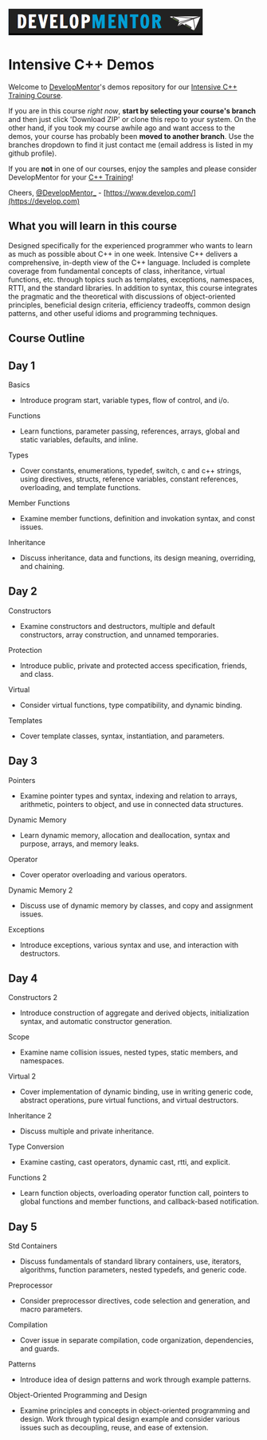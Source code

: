 [![Alt text](https://raw.githubusercontent.com/LearningLine/essential-swift-demos/master/images/dmlog.png)](https://develop.com)

Intensive C++ Demos
===========

Welcome to [DevelopMentor](https://develop.com)'s demos repository for our 
[Intensive C++ Training Course](https://www.develop.com/training-course/intensive-c++-training). 

If you are in this course *right now*, **start by selecting your course's branch** and then just click 'Download ZIP' or clone this repo to your system. On the other hand, if you took my course awhile ago and want access to the demos, your course has probably been **moved to another branch**. Use the branches dropdown to find it just contact me (email address is listed in my github profile).

If you are **not** in one of our courses, enjoy the samples and please consider DevelopMentor for your [C++ Training](https://www.develop.com/training-courses/c++)!

Cheers, 
[@DevelopMentor_](https://twitter.com/developmentor_) - 
[https://www.develop.com/](https://develop.com)

What you will learn in this course
-----------------------------

Designed specifically for the experienced programmer who wants to learn as much as possible about C++ in one week. Intensive C++ delivers a comprehensive, in-depth view of the C++ language. Included is complete coverage from fundamental concepts of class, inheritance, virtual functions, etc. through topics such as templates, exceptions, namespaces, RTTI, and the standard libraries. In addition to syntax, this course integrates the pragmatic and the theoretical with discussions of object-oriented principles, beneficial design criteria, efficiency tradeoffs, common design patterns, and other useful idioms and programming techniques.

Course Outline
----------------------

Day 1
-----
Basics
 - Introduce program start, variable types, flow of control, and i/o.

Functions
 - Learn functions, parameter passing, references, arrays, global and static variables, defaults, and inline.

Types
 - Cover constants, enumerations, typedef, switch, c and c++ strings, using directives, structs, reference variables, constant references, overloading, and template functions.

Member Functions
 - Examine member functions, definition and invokation syntax, and const issues.

Inheritance
 - Discuss inheritance, data and functions, its design meaning, overriding, and chaining.

Day 2
-----
Constructors
 - Examine constructors and destructors, multiple and default constructors, array construction, and unnamed temporaries.

Protection
 - Introduce public, private and protected access specification, friends, and class.

Virtual
 - Consider virtual functions, type compatibility, and dynamic binding.

Templates
 - Cover template classes, syntax, instantiation, and parameters.

Day 3
-----

Pointers
 - Examine pointer types and syntax, indexing and relation to arrays, arithmetic, pointers to object, and use in connected data structures.

Dynamic Memory
 - Learn dynamic memory, allocation and deallocation, syntax and purpose, arrays, and memory leaks.

Operator
 - Cover operator overloading and various operators.

Dynamic Memory 2
 - Discuss use of dynamic memory by classes, and copy and assignment issues.

Exceptions
 - Introduce exceptions, various syntax and use, and interaction with destructors.

Day 4
-----
Constructors 2
 - Introduce construction of aggregate and derived objects, initialization syntax, and automatic constructor generation.

Scope
 - Examine name collision issues, nested types, static members, and namespaces.

Virtual 2
 - Cover implementation of dynamic binding, use in writing generic code, abstract operations, pure virtual functions, and virtual destructors.

Inheritance 2
 - Discuss multiple and private inheritance.

Type Conversion
 - Examine casting, cast operators, dynamic cast, rtti, and explicit.

Functions 2
 - Learn function objects, overloading operator function call, pointers to global functions and member functions, and callback-based notification.

Day 5
-----

Std Containers
 - Discuss fundamentals of standard library containers, use, iterators, algorithms, function parameters, nested typedefs, and generic code.

Preprocessor
 - Consider preprocessor directives, code selection and generation, and macro parameters.

Compilation
 - Cover issue in separate compilation, code organization, dependencies, and guards.

Patterns
 - Introduce idea of design patterns and work through example patterns.

Object-Oriented Programming and Design
 - Examine principles and concepts in object-oriented programming and design. Work through typical design example and consider various issues such as decoupling, reuse, and ease of extension. 
